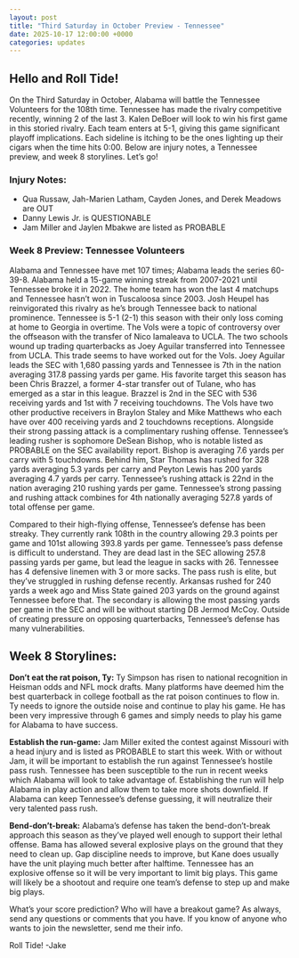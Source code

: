 ```yaml
---
layout: post
title: "Third Saturday in October Preview - Tennessee"
date: 2025-10-17 12:00:00 +0000
categories: updates
---
```


## Hello and Roll Tide!
On the Third Saturday in October, Alabama will battle the Tennessee Volunteers for the 108th time. Tennessee has made the rivalry competitive recently, winning 2 of the last 3. Kalen DeBoer will look to win his first game in this storied rivalry. Each team enters at 5-1, giving this game significant playoff implications. Each sideline is itching to be the ones lighting up their cigars when the time hits 0:00. Below are injury notes, a Tennessee preview, and week 8 storylines. Let’s go!


### **Injury Notes:**
-   Qua Russaw, Jah-Marien Latham, Cayden Jones, and Derek Meadows are OUT
-   Danny Lewis Jr. is QUESTIONABLE
-   Jam Miller and Jaylen Mbakwe are listed as PROBABLE


### **Week 8 Preview: Tennessee Volunteers**
Alabama and Tennessee have met 107 times; Alabama leads the series 60-39-8. Alabama held a 15-game winning streak from 2007-2021 until Tennessee broke it in 2022. The home team has won the last 4 matchups and Tennessee hasn’t won in Tuscaloosa since 2003. Josh Heupel has reinvigorated this rivalry as he’s brough Tennessee back to national prominence. 
Tennessee is 5-1 (2-1) this season with their only loss coming at home to Georgia in overtime. The Vols were a topic of controversy over the offseason with the transfer of Nico Iamaleava to UCLA. The two schools wound up trading quarterbacks as Joey Aguilar transferred into Tennessee from UCLA. This trade seems to have worked out for the Vols. Joey Aguilar leads the SEC with 1,680 passing yards and Tennessee is 7th in the nation averaging 317.8 passing yards per game. His favorite target this season has been Chris Brazzel, a former 4-star transfer out of Tulane, who has emerged as a star in this league. Brazzel is 2nd in the SEC with 536 receiving yards and 1st with 7 receiving touchdowns. The Vols have two other productive receivers in Braylon Staley and Mike Matthews who each have over 400 receiving yards and 2 touchdowns receptions. Alongside their strong passing attack is a complimentary rushing offense. Tennessee’s leading rusher is sophomore DeSean Bishop, who is notable listed as PROBABLE on the SEC availability report. Bishop is averaging 7.6 yards per carry with 5 touchdowns. Behind him, Star Thomas has rushed for 328 yards averaging 5.3 yards per carry and Peyton Lewis has 200 yards averaging 4.7 yards per carry. Tennessee’s rushing attack is 22nd in the nation averaging 210 rushing yards per game. Tennessee’s strong passing and rushing attack combines for 4th nationally averaging 527.8 yards of total offense per game. 

Compared to their high-flying offense, Tennessee’s defense has been streaky. They currently rank 108th in the country allowing 29.3 points per game and 101st allowing 393.8 yards per game. Tennessee’s pass defense is difficult to understand. They are dead last in the SEC allowing 257.8 passing yards per game, but lead the league in sacks with 26. Tennessee has 4 defensive linemen with 3 or more sacks. The pass rush is elite, but they’ve struggled in rushing defense recently. Arkansas rushed for 240 yards a week ago and Miss State gained 203 yards on the ground against Tennessee before that. The secondary is allowing the most passing yards per game in the SEC and will be without starting DB Jermod McCoy. Outside of creating pressure on opposing quarterbacks, Tennessee’s defense has many vulnerabilities. 


## **Week 8 Storylines:**
**Don’t eat the rat poison, Ty:** Ty Simpson has risen to national recognition in Heisman odds and NFL mock drafts. Many platforms have deemed him the best quarterback in college football as the rat poison continues to flow in. Ty needs to ignore the outside noise and continue to play his game. He has been very impressive through 6 games and simply needs to play his game for Alabama to have success. 

**Establish the run-game:** Jam Miller exited the contest against Missouri with a head injury and is listed as PROBABLE to start this week. With or without Jam, it will be important to establish the run against Tennessee’s hostile pass rush. Tennessee has been susceptible to the run in recent weeks which Alabama will look to take advantage of. Establishing the run will help Alabama in play action and allow them to take more shots downfield. If Alabama can keep Tennessee’s defense guessing, it will neutralize their very talented pass rush. 

**Bend-don’t-break:** Alabama’s defense has taken the bend-don’t-break approach this season as they’ve played well enough to support their lethal offense. Bama has allowed several explosive plays on the ground that they need to clean up. Gap discipline needs to improve, but Kane does usually have the unit playing much better after halftime. Tennessee has an explosive offense so it will be very important to limit big plays. This game will likely be a shootout and require one team’s defense to step up and make big plays. 


What’s your score prediction? Who will have a breakout game?
As always, send any questions or comments that you have. If you know of anyone who wants to join the newsletter, send me their info.

Roll Tide!
-Jake
